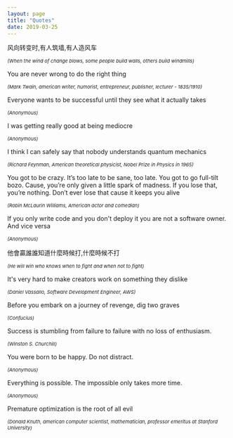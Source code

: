 ```yaml
---
layout: page
title: "Quotes"
date: 2019-03-25
---
```


风向转变时,有人筑墙,有人造风车

<span style="font-size: 11px; font-style: italic;">(When the wind of change blows, some people build walls, others build windmills)<span>


You are never wrong to do the right thing

<span style="font-size: 11px; font-style: italic;">(Mark Twain, american writer, humorist, entrepreneur, publisher, lecturer - 1835/1910)<span>


Everyone wants to be successful until they see what it actually takes

<span style="font-size: 11px; font-style: italic;">(Anonymous)<span>


I was getting really good at being mediocre

<span style="font-size: 11px; font-style: italic;">(Anonymous)<span>


I think I can safely say that nobody understands quantum mechanics

<span style="font-size: 11px; font-style: italic;">(Richard Feynman, American theoretical physicist, Nobel Prize in Physics in 1965)<span>


You got to be crazy. It’s too late to be sane, too late. You got to go full-tilt bozo. Cause, you’re only given a little spark of madness. If you lose that, you’re nothing. Don’t ever lose that cause it keeps you alive

<span style="font-size: 11px; font-style: italic;">(Robin McLaurin Williams, American actor and comedian)<span>


If you only write code and you don't deploy it you are not a software owner. And vice versa

<span style="font-size: 11px; font-style: italic;">(Anonymous)<span>


他會贏誰誰知道什麼時候打,什麼時候不打

<span style="font-size: 11px; font-style: italic;">(He will win who knows when to fight and when not to fight)<span>


It's very hard to make creators work on something they dislike

<span style="font-size: 11px; font-style: italic;">(Daniel Vassallo, Software Development Engineer, AWS)<span>


Before you embark on a journey of revenge, dig two graves

<span style="font-size: 11px; font-style: italic;">(Confucius)<span>


Success is stumbling from failure to failure with no loss of enthusiasm.

<span style="font-size: 11px; font-style: italic;">(Winston S. Churchill)<span>


You were born to be happy. Do not distract.

<span style="font-size: 11px; font-style: italic;">(Anonymous)<span>


Everything is possible. The impossible only takes more time.

<span style="font-size: 11px; font-style: italic;">(Anonymous)<span>


Premature optimization is the root of all evil

<span style="font-size: 11px; font-style: italic;">(Donald Knuth, american computer scientist, mathematician, professor emeritus at Stanford University)<span>
